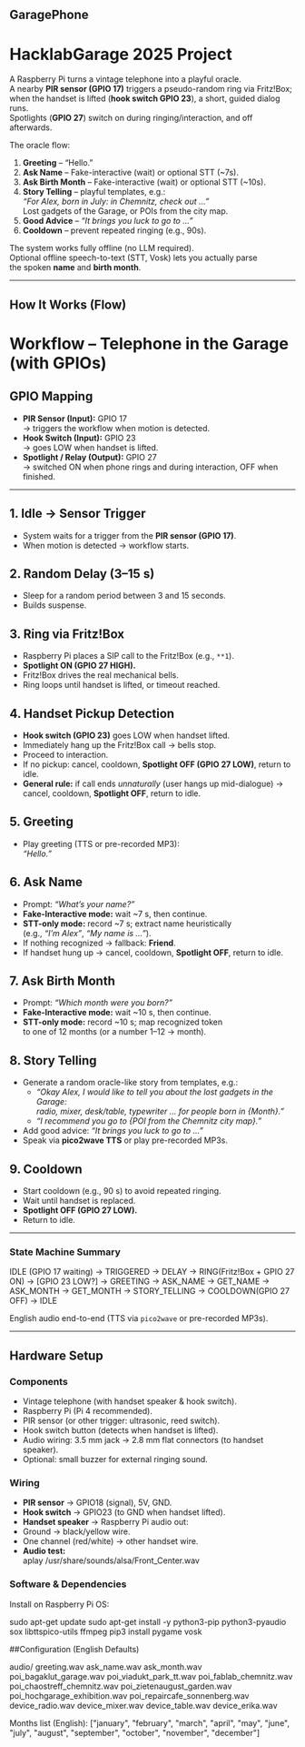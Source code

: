 ## GaragePhone

# HacklabGarage 2025 Project

A Raspberry Pi turns a vintage telephone into a playful oracle.  
A nearby **PIR sensor (GPIO 17)** triggers a pseudo-random ring via Fritz!Box;  
when the handset is lifted (**hook switch GPIO 23**), a short, guided dialog runs.  
Spotlights (**GPIO 27**) switch on during ringing/interaction, and off afterwards.

The oracle flow:

1. **Greeting** – “Hello.”
2. **Ask Name** – Fake-interactive (wait) or optional STT (~7s).  
3. **Ask Birth Month** – Fake-interactive (wait) or optional STT (~10s).  
4. **Story Telling** – playful templates, e.g.:  
   *“For Alex, born in July: in Chemnitz, check out …”*  
   Lost gadgets of the Garage, or POIs from the city map.  
5. **Good Advice** – *“It brings you luck to go to …”*  
6. **Cooldown** – prevent repeated ringing (e.g., 90s).

The system works fully offline (no LLM required).  
Optional offline speech-to-text (STT, Vosk) lets you actually parse  
the spoken **name** and **birth month**.


---

## How It Works (Flow)
# Workflow – Telephone in the Garage (with GPIOs)

## GPIO Mapping
- **PIR Sensor (Input):** GPIO 17  
  → triggers the workflow when motion is detected.  
- **Hook Switch (Input):** GPIO 23  
  → goes LOW when handset is lifted.  
- **Spotlight / Relay (Output):** GPIO 27  
  → switched ON when phone rings and during interaction, OFF when finished.  

---

## 1. Idle → Sensor Trigger
- System waits for a trigger from the **PIR sensor (GPIO 17)**.  
- When motion is detected → workflow starts.

## 2. Random Delay (3–15 s)
- Sleep for a random period between 3 and 15 seconds.  
- Builds suspense.

## 3. Ring via Fritz!Box
- Raspberry Pi places a SIP call to the Fritz!Box (e.g., `**1`).  
- **Spotlight ON (GPIO 27 HIGH).**  
- Fritz!Box drives the real mechanical bells.  
- Ring loops until handset is lifted, or timeout reached.

## 4. Handset Pickup Detection
- **Hook switch (GPIO 23)** goes LOW when handset lifted.  
- Immediately hang up the Fritz!Box call → bells stop.  
- Proceed to interaction.  
- If no pickup: cancel, cooldown, **Spotlight OFF (GPIO 27 LOW)**, return to idle.  
- **General rule:** if call ends *unnaturally* (user hangs up mid-dialogue) → cancel, cooldown, **Spotlight OFF**, return to idle.

## 5. Greeting
- Play greeting (TTS or pre-recorded MP3):  
  *“Hello.”*

## 6. Ask Name
- Prompt: *“What’s your name?”*  
- **Fake-Interactive mode:** wait ~7 s, then continue.  
- **STT-only mode:** record ~7 s; extract name heuristically  
  (e.g., *“I’m Alex”*, *“My name is …”*).  
- If nothing recognized → fallback: **Friend**.  
- If handset hung up → cancel, cooldown, **Spotlight OFF**, return to idle.

## 7. Ask Birth Month
- Prompt: *“Which month were you born?”*  
- **Fake-Interactive mode:** wait ~10 s, then continue.  
- **STT-only mode:** record ~10 s; map recognized token  
  to one of 12 months (or a number 1–12 → month).

## 8. Story Telling
- Generate a random oracle-like story from templates, e.g.:  
  - *“Okay Alex, I would like to tell you about the lost gadgets in the Garage:  
    radio, mixer, desk/table, typewriter … for people born in {Month}.”*  
  - *“I recommend you go to {POI from the Chemnitz city map}.”*  
- Add good advice: *“It brings you luck to go to …”*  
- Speak via **pico2wave TTS** or play pre-recorded MP3s.

## 9. Cooldown
- Start cooldown (e.g., 90 s) to avoid repeated ringing.  
- Wait until handset is replaced.  
- **Spotlight OFF (GPIO 27 LOW).**  
- Return to idle.

---

### State Machine Summary
IDLE (GPIO 17 waiting) → TRIGGERED → DELAY →
RING(Fritz!Box + GPIO 27 ON) → [GPIO 23 LOW?] →
GREETING → ASK_NAME → GET_NAME →
ASK_MONTH → GET_MONTH → STORY_TELLING →
COOLDOWN(GPIO 27 OFF) → IDLE

English audio end-to-end (TTS via `pico2wave` or pre-recorded MP3s).

---

## Hardware Setup

### Components
- Vintage telephone (with handset speaker & hook switch).
- Raspberry Pi (Pi 4 recommended).
- PIR sensor (or other trigger: ultrasonic, reed switch).
- Hook switch button (detects when handset is lifted).
- Audio wiring: 3.5 mm jack → 2.8 mm flat connectors (to handset speaker).
- Optional: small buzzer for external ringing sound.

### Wiring
- **PIR sensor** → GPIO18 (signal), 5V, GND.  
- **Hook switch** → GPIO23 (to GND when handset lifted).  
- **Handset speaker** → Raspberry Pi audio out:  
- Ground → black/yellow wire.  
- One channel (red/white) → other handset wire.  
- **Audio test:**  
aplay /usr/share/sounds/alsa/Front_Center.wav

### Software & Dependencies
Install on Raspberry Pi OS:

sudo apt-get update
sudo apt-get install -y python3-pip python3-pyaudio sox libttspico-utils ffmpeg
pip3 install pygame vosk

##Configuration (English Defaults)

audio/
  greeting.wav
  ask_name.wav
  ask_month.wav
  poi_bagaklut_garage.wav
  poi_viadukt_park_tt.wav
  poi_fablab_chemnitz.wav
  poi_chaostreff_chemnitz.wav
  poi_zietenaugust_garden.wav
  poi_hochgarage_exhibition.wav
  poi_repaircafe_sonnenberg.wav
  device_radio.wav
  device_mixer.wav
  device_table.wav
  device_erika.wav


Months list (English): ["january", "february", "march", "april", "may", "june",
 "july", "august", "september", "october", "november", "december"]

